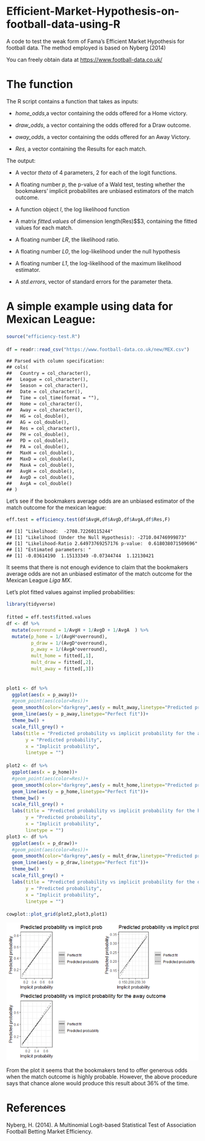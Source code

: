 Efficient-Market-Hypothesis-on-football-data-using-R
================

A code to test the weak form of Fama’s Efficient Market Hypothesis for
football data. The method employed is based on Nyberg (2014)

You can freely obtain data at <https://www.football-data.co.uk/>

# The function

The R script contains a function that takes as inputs:

  - *home\_odds*,a vector containing the odds offered for a Home
    victory.

  - *draw\_odds*, a vector containing the odds offered for a Draw
    outcome.

  - *away\_odds*, a vector containing the odds offered for an Away
    Victory.

  - *Res*, a vector containing the Results for each match.

The output:

  - A vector *theta* of 4 parameters, 2 for each of the logit functions.

  - A floating number *p*, the p-value of a Wald test, testing whether
    the bookmakers’ implicit probabilites are unbiased estimators of the
    match outcome.

  - A function object *l*, the log likelihood function

  - A matrix *fitted.values* of dimension length(Res)$$3, containing the
    fitted values for each match.

  - A floating number *LR*, the likelihood ratio.

  - A floating number *L0*, the log-likelihood under the null hypothesis

  - A floating number *L1*, the log-likelihood of the maximum likelihood
    estimator.

  - A *std.errors*, vector of standard errors for the parameter theta.

# A simple example using data for Mexican League:

``` r
source("efficiency-test.R")

df = readr::read_csv("https://www.football-data.co.uk/new/MEX.csv")
```

    ## Parsed with column specification:
    ## cols(
    ##   Country = col_character(),
    ##   League = col_character(),
    ##   Season = col_character(),
    ##   Date = col_character(),
    ##   Time = col_time(format = ""),
    ##   Home = col_character(),
    ##   Away = col_character(),
    ##   HG = col_double(),
    ##   AG = col_double(),
    ##   Res = col_character(),
    ##   PH = col_double(),
    ##   PD = col_double(),
    ##   PA = col_double(),
    ##   MaxH = col_double(),
    ##   MaxD = col_double(),
    ##   MaxA = col_double(),
    ##   AvgH = col_double(),
    ##   AvgD = col_double(),
    ##   AvgA = col_double()
    ## )

Let’s see if the bookmakers average odds are an unbiased estimator of
the match outcome for the mexican league:

``` r
eff.test = efficiency.test(df$AvgH,df$AvgD,df$AvgA,df$Res,F)
```

    ## [1] "Likelihood:  -2708.72260115244"
    ## [1] "Likelihood (Under the Null Hypothesis): -2710.04746999873"
    ## [1] "Likelihood-Ratio 2.64973769257176 p-value:  0.618038071509696"
    ## [1] "Estimated parameters: "
    ## [1] -0.03614190  1.15133349 -0.07344744  1.12130421

It seems that there is not enough evidence to claim that the bookmakers
average odds are not an unbiased estimator of the match outcome for the
Mexican League *Liga MX*.

Let’s plot fitted values against implied probabilities:

``` r
library(tidyverse)

fitted = eff.test$fitted.values
df <- df %>% 
  mutate(overround = 1/AvgH + 1/AvgD + 1/AvgA  ) %>% 
  mutate(p_home = 1/(AvgH*overround),
         p_draw = 1/(AvgD*overround),
         p_away = 1/(AvgA*overround),
         mult_home = fitted[,1],
         mult_draw = fitted[,2],
         mult_away = fitted[,3])


plot1 <- df %>% 
  ggplot(aes(x = p_away))+
  #geom_point(aes(color=Res))+
  geom_smooth(color="darkgrey",aes(y = mult_away,linetype="Predicted probability"))+
  geom_line(aes(y = p_away,linetype="Perfect fit"))+
  theme_bw() +
  scale_fill_grey() +
  labs(title = "Predicted probability vs implicit probability for the away outcome",
       y = "Predicted probability",
       x = "Implicit probability",
       linetype = "")

plot2 <- df %>% 
  ggplot(aes(x = p_home))+
  #geom_point(aes(color=Res))+
  geom_smooth(color="darkgrey",aes(y = mult_home,linetype="Predicted probability"))+
  geom_line(aes(y = p_home,linetype="Perfect fit"))+
  theme_bw() +
  scale_fill_grey() +
  labs(title = "Predicted probability vs implicit probability for the home outcome",
       y = "Predicted probability",
       x = "Implicit probability",
       linetype = "")
plot3 <- df %>% 
  ggplot(aes(x = p_draw))+
  #geom_point(aes(color=Res))+
  geom_smooth(color="darkgrey",aes(y = mult_draw,linetype="Predicted probability"))+
  geom_line(aes(y = p_draw,linetype="Perfect fit"))+
  theme_bw() +
  scale_fill_grey() +
  labs(title = "Predicted probability vs implicit probability for the draw outcome",
       y = "Predicted probability",
       x = "Implicit probability",
       linetype = "")

cowplot::plot_grid(plot2,plot3,plot1)
```

![](fittedvsimplicit-1.png)<!-- -->

From the plot it seems that the bookmakers tend to offer generous odds
when the match outcome is highly probable. However, the above procedure
says that chance alone would produce this result about 36% of the time.

# References

Nyberg, H. (2014). A Multinomial Logit-based Statistical Test of
Association Football Betting Market Efficiency.
